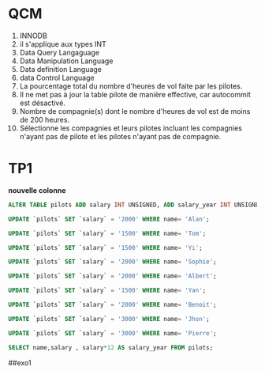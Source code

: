 # QCM

1) INNODB
2) il s'applique aux types INT 
3) Data Query Langaguage
4) Data Manipulation Language
5) Data definition Language
6) data Control Language
7) La pourcentage total du nombre d'heures de vol faite par les pilotes.
8) Il ne met pas à jour la table pilote de manière effective, car autocommit est désactivé.
9) Nombre de compagnie(s) dont le nombre d'heures de vol est de moins de 200 heures.
10) Sélectionne les compagnies et leurs pilotes incluant les compagnies n'ayant pas de pilote et les pilotes n'ayant pas de compagnie.

# TP1

**nouvelle colonne**
```sql
ALTER TABLE pilots ADD salary INT UNSIGNED, ADD salary_year INT UNSIGNED;

UPDATE `pilots` SET `salary` = '2000' WHERE name= 'Alan';

UPDATE `pilots` SET `salary` = '1500' WHERE name= 'Tom';

UPDATE `pilots` SET `salary` = '1500' WHERE name= 'Yi';

UPDATE `pilots` SET `salary` = '2000' WHERE name= 'Sophie';

UPDATE `pilots` SET `salary` = '2000' WHERE name= 'Albert';

UPDATE `pilots` SET `salary` = '1500' WHERE name= 'Yan';

UPDATE `pilots` SET `salary` = '2000' WHERE name= 'Benoit';

UPDATE `pilots` SET `salary` = '3000' WHERE name= 'Jhon';

UPDATE `pilots` SET `salary` = '3000' WHERE name= 'Pierre';

SELECT name,salary , salary*12 AS salary_year FROM pilots;
```

##exo1


